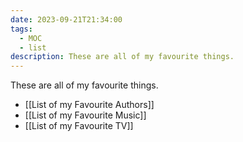 ```yaml
---
date: 2023-09-21T21:34:00
tags:
  - MOC
  - list
description: These are all of my favourite things.
---
```

These are all of my favourite things.

- [[List of my Favourite Authors]]
- [[List of my Favourite Music]]
- [[List of my Favourite TV]]